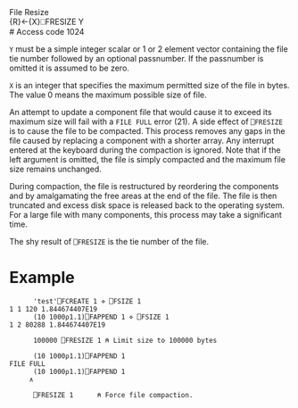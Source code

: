 <div class="heading">
  <div class="name">File Resize</div>
  <div class="command">{R}←{X}⎕FRESIZE Y</div>
</div>
# Access code 1024

`Y` must be a simple integer scalar or 1 or 2 element vector containing the file tie number followed by an optional passnumber.  If the passnumber is omitted it is assumed to be zero.

`X` is an integer that specifies the maximum permitted size of the file in bytes. The value 0 means the maximum possible size of file.

An attempt to update a component file that would cause it to exceed its maximum size will fail with a `FILE FULL` error (21). A side effect of `⎕FRESIZE` is to cause the file to be compacted. This process removes any gaps in the file caused by replacing a component with a shorter array. Any interrupt entered at the keyboard during the compaction is ignored. Note that if the left argument is omitted, the file is simply compacted and the maximum file size remains unchanged.

During compaction, the file is restructured by reordering the components and by amalgamating the free areas at the end of the file. The file is then truncated and excess disk space is released back to the operating system. For a large file with many components, this process may take a significant time.

The shy result of `⎕FRESIZE` is the tie number of the file.

# Example
```apl
      'test'⎕FCREATE 1 ⋄ ⎕FSIZE 1
1 1 120 1.844674407E19
      (10 1000⍴1.1)⎕FAPPEND 1 ⋄ ⎕FSIZE 1
1 2 80288 1.844674407E19
 
      100000 ⎕FRESIZE 1 ⍝ Limit size to 100000 bytes
 
      (10 1000⍴1.1)⎕FAPPEND 1
FILE FULL
      (10 1000⍴1.1)⎕FAPPEND 1
     ∧
 
      ⎕FRESIZE 1      ⍝ Force file compaction.
```
